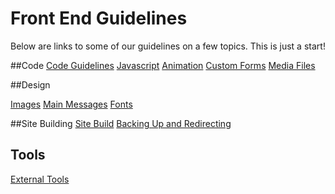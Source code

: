 # Front End Guidelines 

Below are links to some of our guidelines on a few topics. This is just a start!

##Code
[Code Guidelines](code-guidelines.md)
[Javascript](javascript.md)
[Animation](animation.md)
[Custom Forms](custom-form.md)
[Media Files](media-files.md)

##Design

[Images](images.md)
[Main Messages](main-message.md)
[Fonts](fonts.md)

##Site Building
[Site Build](site-build.md)
[Backing Up and Redirecting](backup-redirecting.md)

## Tools 
[External Tools](external-tools.md)
